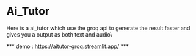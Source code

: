 # Ai_Tutor
Here is a ai_tutor which use the groq api to generate the result faster and gives you a output as both text and audio\

*** demo : https://aitutor-groq.streamlit.app/ ***
